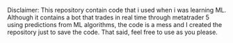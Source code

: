 Disclaimer: This repository contain code that i used when i was learning ML. Although it contains a bot that trades in real time through metatrader 5 using predictions from ML algorithms, the code is a mess and I created the repository just to save the code. That said, feel free to use as you please.
